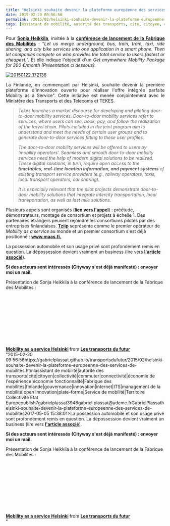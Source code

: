 ```yaml
---
title: "Helsinki souhaite devenir la plateforme européenne des services de Mobilités"
date: 2015-02-20 09:56:56
permalink: /2015/02/helsinki-souhaite-devenir-la-plateforme-europeenne-des-services-de-mobilites.html
tags: [assistant de mobilité, autorité des transports, cité, citoyen, collectivité, commuter, connectivité, économie de l'expérience, économie fonctionnalité, Fabrique des mobilités, finlande, gouvernance, innovation, internet, ITS, management de la mobilité, open innovation, plate-forme, Service de mobilité, Territoire Collectivité Etat Europe]
---
```


<p style="text-align: justify;">Pour <a href="http://fi.linkedin.com/pub/sonja-heikkil%C3%A4/64/149/733/fr" target="_blank"><strong>Sonja Heikkila</strong></a>, invitée à la <a href="https://gabrielplassat.github.io/transportsdufutur/2015/01/la-fabrique-des-mobilites-seveille.html" target="_blank"><strong>conférence de lancement de la Fabrique des Mobilités</strong></a> : “<em>Let us merge underground, bus, train, tram, taxi, ride sharing, and city bike services into one application in a smart phone. Then let companies compete on who provides the total service to users fastest or cheapest.</em>”. Et elle indique l'objectif d'un <em>Get anymwhere Mobility Package for 300 €/month (Présentation ci dessous).</em></p> <p><a class="asset-img-link" href="https://gabrielplassat.github.io/transportsdufutur/wp-content/uploads/sites/6/old/6a0120a66d2ad4970b01b8d0d9f81d970c-pi.png"><img rel="lightbox[]" alt="20150122_172136" class="asset  asset-image at-xid-6a0120a66d2ad4970b01b8d0d9f81d970c img-responsive" src="/wp-content/uploads/sites/6/old/6a0120a66d2ad4970b01b8d0d9f81d970c-500wi.png" style="display: block; margin-left: auto; margin-right: auto;" title="20150122_172136" /></a></p> <p style="text-align: justify;">La Finlande, en commençant par Helsinki, souhaite devenir la première plateforme d'innovation ouverte pour réaliser l'offre intégrée parfaite Mobility as a Service". Cette initiative est menée conjointement avec le Ministère des Transports et des Telecoms et TEKES.</p> <p style=""text-align: justify></p>  <!--more-->  <blockquote> <p><em>Tekes launches a market discourse for developing and piloting door-to-door mobility services. Door-to-door mobility services refer to services, where users can see, book, pay, and follow the realization of the travel chain. Pilots included in the joint program aim to understand and meet the needs of certain user groups and to generate door-to-door services fitting to these user profiles.</em></p> <p><em>The door-to-door mobility services will be offered to users by ‘mobility operators’. Seamless and smooth door-to-door mobility services need the help of modern digital solutions to be realized. These digital solutions, in turn, require open access to the <strong>timetables, real-time location information, and payment systems</strong> of existing transport service providers (e.g., railway operators, taxis, local transport operators, car sharing).</em></p> <p><em>It is especially relevant that the pilot projects demonstrate door-to-door mobility solutions that integrate intercity transportation, local transportation, as well as last mile solutions.</em></p> </blockquote> <p style=""text-align: justify>Plusieurs appels sont organisés (<a href=""http://www.tekes.fi/en/programmes-and-services/tekes-programmes/mobility-as-a-service/"" target=""_blank""><strong>lien vers l'appel</strong></a>) : préétude, démonstrateurs, montage de consortium et projets à échelle 1. Des partenaires étrangers peuvent rejoindre les consortiums pilotés par des entreprises finlandaises. <a href=""http://www.tekes.fi/en/whats-going-on/news-from-tekes/tziip-revolutionizes-the-way-we-travel--the-first-mobility-as-a-service-operator-in-the-world/"" target=""_blank""><strong>Tziip</strong></a> seprésente comme le premier opérateur de <em>Mobility as a service</em> au monde et un premier consortium s'est déjà positionné <em>: </em><a href=""http://www.maas.fi"" target=""_blank""><strong>www.maas.fi.</strong></a></p> <p style=""text-align: justify>La possession automobile et son usage privé sont profondément remis en question. La dépossession devient vraiment un business (lire vers <a href="https://gabrielplassat.github.io/transportsdufutur/2015/02/la-de-possession-automobile-devient-un-business.html"" target=""_blank""><strong>l'article associé</strong></a>).</p> <p style=""text-align: justify><strong>Si des acteurs sont intéressés (Cityway s'est déjà manifesté) : envoyer moi un mail.</strong></p> <p style=""text-align: justify><span style=""text-decoration: underline>Présentation de Sonja Heikkila à la conférence de lancement de la Fabrique des Mobilités :</span></p> <p><iframe allowfullscreen="""" frameborder=""0"" height=""355"" marginheight=""0"" marginwidth=""0"" scrolling=""no"" src=""//www.slideshare.net/slideshow/embed_code/44915497"" style=""border: 1px solid #CCC border-width: 1px margin-bottom: 5px max-width: 100% width=""425""> </iframe></p> <div style=""margin-bottom: 5px><strong> <a href="https://gabrielplassat.github.io/transportsdufutur//fr.slideshare.net/transportsdufutur/mobility-as-a-service-helsinki"" target=""_blank"" title=""Mobility as a service Helsinki"">Mobility as a service Helsinki</a> </strong> from <strong><a href="https://gabrielplassat.github.io/transportsdufutur//www.slideshare.net/transportsdufutur"" target=""_blank"">Les transports du futur</a></strong></div>"2015-02-20 09:56:56https://gabrielplassat.github.io/transportsdufutur/2015/02/helsinki-souhaite-devenir-la-plateforme-europeenne-des-services-de-mobilites.htmlassistant de mobilité|autorité des transports|cité|citoyen|collectivité|commuter|connectivité|économie de l'expérience|économie fonctionnalité|Fabrique des mobilités|finlande|gouvernance|innovation|internet|ITS|management de la mobilité|open innovation|plate-forme|Service de mobilité|Territoire Collectivité Etat Europepublish7gabrielplassat3948gabriel.plassat@ademe.frGabrielPlassathelsinki-souhaite-devenir-la-plateforme-europeenne-des-services-de-mobilites2017-05-05 15:38:01>La possession automobile et son usage privé sont profondément remis en question. La dépossession devient vraiment un business (lire vers <a href="https://gabrielplassat.github.io/transportsdufutur/2015/02/la-de-possession-automobile-devient-un-business.html"" target=""_blank""><strong>l'article associé</strong></a>).</p> <p style=""text-align: justify><strong>Si des acteurs sont intéressés (Cityway s'est déjà manifesté) : envoyer moi un mail.</strong></p> <p style=""text-align: justify><span style=""text-decoration: underline>Présentation de Sonja Heikkila à la conférence de lancement de la Fabrique des Mobilités :</span></p> <p><iframe allowfullscreen="""" frameborder=""0"" height=""355"" marginheight=""0"" marginwidth=""0"" scrolling=""no"" src=""//www.slideshare.net/slideshow/embed_code/44915497"" style=""border: 1px solid #CCCwidth=""425""> </iframe></p> <div style=""margin-bottom: 5px><strong> <a href="https://gabrielplassat.github.io/transportsdufutur//fr.slideshare.net/transportsdufutur/mobility-as-a-service-helsinki"" target=""_blank"" title=""Mobility as a service Helsinki"">Mobility as a service Helsinki</a> </strong> from <strong><a href="https://gabrielplassat.github.io/transportsdufutur//www.slideshare.net/transportsdufutur"" target=""_blank"">Les transports du futur</a></strong></div>"
